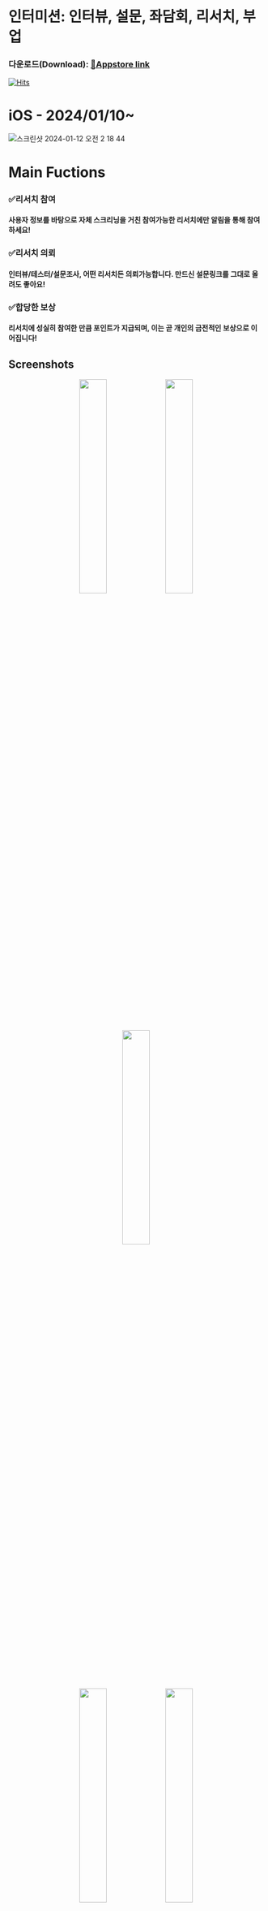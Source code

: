 # 인터미션: 인터뷰, 설문, 좌담회, 리서치, 부업
### 다운로드(Download): [📱Appstore link ](https://apps.apple.com/us/app/인터미션-intermission/id6471970116)

[![Hits](https://hits.seeyoufarm.com/api/count/incr/badge.svg?url=https%3A%2F%2Fgithub.com%2FGrowthHelper-Intermission%2Fintermission-client&count_bg=%23555555&title_bg=%23259A43&icon=&icon_color=%23E7E7E7&title=%EC%9D%B8%ED%84%B0%EB%AF%B8%EC%85%98%28android%2FiOS%29&edge_flat=false)](https://hits.seeyoufarm.com)


# iOS - 2024/01/10~
![스크린샷 2024-01-12 오전 2 18 44](https://github.com/GrowthHelper-Intermission/.github/assets/106448279/9e061d1e-b1b4-41c6-96f1-94e6337185a0)

# Main Fuctions
### ✅리서치 참여
#### 사용자 정보를 바탕으로 자체 스크리닝을 거친 참여가능한 리서치에만 알림을 통해 참여하세요!
### ✅리서치 의뢰
#### 인터뷰/테스터/설문조사, 어떤 리서치든 의뢰가능합니다. 만드신 설문링크를 그대로 올려도 좋아요!
### ✅합당한 보상
#### 리서치에 성실히 참여한 만큼 포인트가 지급되며, 이는 곧 개인의 금전적인 보상으로 이어집니다!


## Screenshots
<p align="center" width="100%">
<img width="32.9%" src = "https://github.com/GrowthHelper-Intermission/.github/assets/106448279/afcf6667-38d7-4919-a39a-79f44b489725">
<img width="32.9%" src = "https://github.com/GrowthHelper-Intermission/.github/assets/106448279/69818e49-7bc3-43ac-9a80-058c20cede1c">
<img width="32.9%" src = "https://github.com/GrowthHelper-Intermission/.github/assets/106448279/9396fe2f-5cf9-4157-b3a3-1178fb166b23">
</p>
<p align="center" width="100%">
<img width="32.9%" src = "https://github.com/GrowthHelper-Intermission/.github/assets/106448279/09d3c0eb-e77c-409a-bbd8-0f3b98341d4c">
<img width="32.9%" src = "https://github.com/GrowthHelper-Intermission/.github/assets/106448279/22235819-55af-4a92-9cb6-95b494fa42f3">
<img width="32.9%" src = "https://github.com/GrowthHelper-Intermission/.github/assets/106448279/2136fd4f-47bb-4160-a4a5-e2ade0d409e3">
</p>
<img width="37%" src = "https://github.com/GrowthHelper-Intermission/.github/assets/106448279/a1217a4c-073d-46b8-b5a9-e51e0f60fa04">
<img width="37%" src = "https://github.com/GrowthHelper-Intermission/.github/assets/106448279/6782b97e-778d-4751-bdac-5951e05377d8">

# Members

## Front-End

| 이름                                           | 전공           | 학번    | Email | 역할   |             
| -------------------------------------------- | -------------- | ------ | -------------------- | ------ |
| 이도형      | 컴퓨터공학전공 | 20학번   | rlrlfhtm5@gmail.com | Intermission-Client(Android/iOS) |
| 김건휘   | 멀티미디어소프트웨어공학전공     | 18학번   |  kimkeonhwi991231@gmail.com | Admin-Page |

##  Back-End

| 이름                                        | 전공           | 학번    | Email               | 역할   |
| ----------------------------------------- | -------------- | ------ | ------------------- | ------ |
| 전윤환      | 산업시스템공학전공 | 18학번   | jeonyunhwan@gmail.com | Intermission-Server |
| 박민제   | 컴퓨터공학전공     | 19학번   |  pmj6823@dgu.ac.kr | Admin-Server |

# 🛠️ Tech Stack 🛠️

## FrameWork

<div>
    <img src="https://img.shields.io/badge/Flutter-02569B?style=for-the-badge&logo=flutter&logoColor=white"/>
    <img src="https://img.shields.io/badge/React-20232A?style=for-the-badge&logo=react&logoColor=61DAFB"/>
    <img src="https://img.shields.io/badge/Spring Boot-6DB33F?style=for-the-badge&logo=Spring Boot&logoColor=white"/>
</div>

## Server

<div>
    <img src="https://img.shields.io/badge/docker-%230db7ed.svg?style=for-the-badge&logo=docker&logoColor=white"/>
    <img src="https://img.shields.io/badge/redis-%23DD0031.svg?&style=for-the-badge&logo=redis&logoColor=white"/>
    <img src="https://img.shields.io/badge/AWS-%23FF9900.svg?style=for-the-badge&logo=amazon-aws&logoColor=white"/>
    <img src="https://img.shields.io/badge/nginx-%23009639.svg?style=for-the-badge&logo=nginx&logoColor=white/">
    <img src="https://img.shields.io/badge/Google_Cloud-4285F4?style=for-the-badge&logo=google-cloud&logoColor=white/">
</div>

## Stack

<div>
    <!-- Language 추가 -->
    <img src="https://img.shields.io/badge/Dart-0175C2?style=for-the-badge&logo=dart&logoColor=white"/>
    <img src="https://img.shields.io/badge/Java-ED8B00?style=for-the-badge&logo=openjdk&logoColor=white"/>
    <img src="https://img.shields.io/badge/html5-%23E34F26.svg?style=for-the-badge&logo=html5&logoColor=white"/>
    <img src="https://img.shields.io/badge/css3-%231572B6.svg?style=for-the-badge&logo=css3&logoColor=white/">
    <img src="https://img.shields.io/badge/JavaScript-F7DF1E?style=for-the-badge&logo=JavaScript&logoColor=white">
    <br>
    <!-- Backend 추가 -->
    <img src="https://img.shields.io/badge/JPA-6DB33F?style=for-the-badge&logo=Spring Boot&logoColor=white" />
    <img src="https://img.shields.io/badge/Spring_Security-6DB33F?style=for-the-badge&logo=Spring-Security&logoColor=white"/>
    <img src="https://img.shields.io/badge/json%20web%20tokens-323330?style=for-the-badge&logo=json-web-tokens&logoColor=pink"/>
    <img src="https://img.shields.io/badge/Hibernate-59666C?style=for-the-badge&logo=Hibernate&logoColor=white" />
    <img src="https://img.shields.io/badge/MySQL-005C84?style=for-the-badge&logo=mysql&logoColor=white"/>
    <br>
    <!-- 나머지 추가 -->
    <img src="https://img.shields.io/badge/Firebase-FFCA28?style=for-the-badge&logo=firebase&logoColor=black"/>
    <img src="https://img.shields.io/badge/http-0.13.6-red?style=for-the-badge"/>
    <img src="https://img.shields.io/badge/uuid-3.0.7-blue?style=for-the-badge"/>
</div>

## Target Market

<div>
  
  <img src="https://img.shields.io/badge/App_Store-0D96F6?style=for-the-badge&logo=app-store&logoColor=white"/>
  <img src="https://img.shields.io/badge/Google_Play-414141?style=for-the-badge&logo=google-play&logoColor=white/">

<div>


---


# ❇️ Intermission Architecture
![스크린샷 2023-12-07 오전 1 45 43](https://github.com/GrowthHelper-Intermission/.github/assets/106448279/8c300134-5a09-4662-b31a-814281d56e13)

# Server Architecture
![스크린샷 2023-12-06 오후 11 44 03](https://github.com/GrowthHelper-Intermission/.github/assets/147581818/eef5bfa5-7f83-4772-8d0a-6a4bdb495375)
---


## Copyright © 2024 GROWTH HELPER CO., LTD
---


